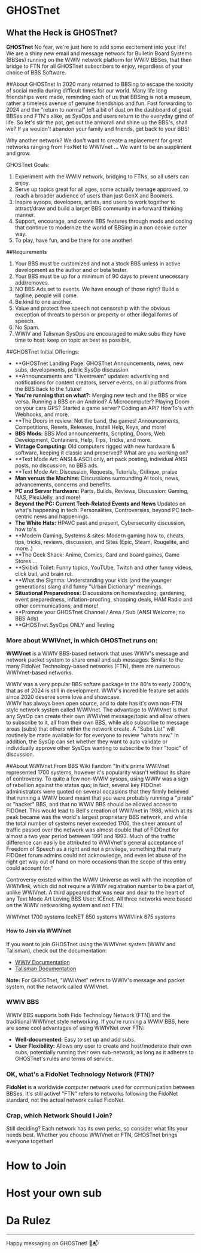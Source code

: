 
# GHOSTnet

## What the Heck is GHOSTnet?
**GHOSTnet** No fear, we're just here to add some excitement into your life!  
We are a shiny new email and message network for Bulletin Board Systems (BBSes) running on the WWIV network platform for WWIV BBSes, that then bridge to FTN for all GHOSTnet subscribers to enjoy, regardless of your choice of 
BBS Software.   

##About GHOSTnet
In 2020 many returned to BBSing to escape the toxicity of social media during difficult times for our world. Many life long friendships were made, reminding each of us that BBSing is not a museum, rather a timeless
avenue of genuine friendships and fun.  Fast forwarding to 2024 and the "return to normal" left a bit of dust on the dashboard of great BBSes and FTN's alike, as SysOps and users return to the everyday grind of life.
So let's stir the pot, get out the armorall and shine up the BBS's, shall we?  If ya wouldn't abandon your family and friends, get back to your BBS!

Why another network?  We don't want to create a replacement for great networks ranging from FsxNet to WWIVnet ... We want to be an suppliment and grow.

GHOSTnet Goals:
1.  Experiment with the WWIV network, bridging to FTNs, so all users can enjoy.
2.  Serve up topics great for all ages, some actually teenage approved, to reach a broader audience of users than just GenX and Boomers.
3.  Inspire sysops, developers, artists, and users to work together to attract/draw and build a larger BBS community in a forward thinking manner. 
4.  Support, encourage, and create BBS features through mods and coding that continue to modernize the world of BBSing in a non cookie cutter way.
4.  To play, have fun, and be there for one another!

##Requirements
1.  Your BBS must be customized and not a stock BBS unless in active development as the author and or beta tester.
2.  Your BBS must be up for a minimum of 90 days to prevent unecessary add/removes.
3.  NO BBS Ads set to events.  We have enough of those right?  Build a tagline, people will come.
4.  Be kind to one another.
5.  Value and protect free speech not censorship with the obvious exception of threats to person or property or other illegal forms of speech.
6.  No Spam.
7.  WWIV and Talisman SysOps are encouraged to make subs they have time to host:  keep on topic as best as possible, 
   
##GHOSTnet Initial Offerings:
- **GHOSTnet Landing Page:  GHOSTnet Announcements, news, new subs, developments, public SysOp discussion 
- **Announcements and "Livestream" updates: advertising and notifications for content creators, server events, on all platforms from the BBS back to the future!
- **You're running that on what?:** Merging new tech and the BBS or vice versa.  Running a BBS on an Andriod? A Microcomputer?  Playing Doom on your cars GPS?  Started a game server? Coding an API? HowTo's with Webhooks, and more.
- **The Doors in review:  Not the band, the games!  Announcements, Competitions, Resets, Releases, Install Help, Keys, and more!
- **BBS Mods:** BBS Mod announcements, Scripting, Doors, Web Development, Containers, Help, Tips, Tricks, and more.
- **Vintage Computing:** Old computers rigged with new hardware & software, keeping it classic and preserved?  What are you working on?
- **Text Mode Art: ANSI & ASCII only, art pack posting, individual ANSI posts, no discussion, no BBS ads.
- **Text Mode Art: Discussion, Requests, Tutorials, Critique, praise
- **Man versus the Machine:** Discussions surrounding AI tools, news, advancements, concerns and benefits.  
- **PC and Server Hardware:** Parts, Builds, Reviews, Discussion: Gaming, NAS, Plex/Jelly, and more! 
- **Beyond the PC:  Current Tech-Related Events and News** Updates on what's happening in tech: Personalities, Controversies, beyond PC tech-centric news and happenings.
- **The White Hats:** HPAVC past and present, Cybersecurity discussion, how to's
- **Modern Gaming, Systems & sites:  Modern gaming how to, cheats, tips, tricks, reviews, discussion, and Sites (Epic, Steam, Rougelite, and more..)
- **The Geek Shack:  Anime, Comics, Card and board games, Game Stores ... 
- **Skibidi Toilet:  Funny topics, YouTUbe, Twitch and other funny videos, click bait, and brain rot.
- **What the Signma:  Understanding your kids (and the younger generations) slang and funny "Urban Dictionary" meanings.
- **Situational Preparedness:** Discussions on homesteading, gardening, event preparedness, inflation-proofing, shopping deals, HAM Radio and other communications, and more!
- **Promote your GHOSTnet Channel / Area / Sub (ANSI Welcome, no BBS Ads)
- **GHOSTnet SysOps ONLY and Testing

### More about WWIVnet, in which GHOSTnet runs on:

**WWIVnet** is a WWIV BBS-based network that uses WWIV's message and network packet system to share email and sub messages. Similar to the many FidoNet Technology-based networks (FTN), there are numerous WWIVnet-based networks.

WWIV was a very popular BBS softare package in the 80's to early 2000's, that as of 2024 is still in development.  WWIV's incredible feature set adds since 2020 deserve some love and showcase.  
WWIV has always been open source, and to date has it's own non-FTN style network system called WWIVnet.  The advantage to WWIVnet is that any SysOp can create their own WWIVnet message/topic and 
allow others to subscribe to it, all from their own BBS, while also subscribe to message areas (subs) that others within the network create.  A "Subs List" will routinely be made available for for 
everyone to review "whats new."  In addition, the SysOp can set whether they want to auto validate or individually approve other SysOps wanting to subscribe to their "topic" of discussion.  

##About WWIVnet From BBS Wiki Fandom
"In it's prime WWIVnet represented 1700 systems, however it's popularity wasn't without its share of controversy. To quite a few non-WWIV sysops, using WWIV was a sign of rebellion against the 
status quo; in fact, several key FIDOnet administrators were quoted on several occasions that they firmly believed that running a WWIV board meant that you were probably running a 
"pirate" or "hacker" BBS, and that no WWIV BBS should be allowed access to FIDOnet. This would lead to Bell's creation of WWIVnet in 1988, which at its peak became was the world's largest 
proprietary BBS network, and while the total number of systems never exceeded 1700, the sheer amount of traffic passed over the network was almost double that of FIDOnet for almost a two year period 
between 1991 and 1993. Much of the traffic difference can easily be attributed to WWIVnet's general acceptance of Freedom of Speech as a right and not a privilege, something that many FIDOnet forum 
admins could not acknowledge, and even let abuse of the right get way out of hand on more occasions than the scope of this entry could account for."

Controversy existed within the WWIV Universe as well with the inception of WWIVlink, which did not require a WWIV registration number to be a part of, unlike WWIVnet.  A third appeared that was 
near and dear to the heart of any Text Mode Art Loving BBS User:  ICEnet.  All three networks were based on the WWIV netkworking system and not FTN.    

WWIVnet 1700 systems
IceNET 850 systems
WWIVlink 675 systems

#### How to Join via WWIVnet

If you want to join GHOSTnet using the WWIVnet system (WWIV and Talisman), check out the documentation:
- [WWIV Documentation](https://docs.wwivbbs.org)
- [Talisman Documentation](https://talismanbbs.com/docs)

**Note:** For GHOSTnet, "WWIVnet" refers to WWIV's message and packet system, not the network called WWIVnet.

### WWIV BBS

WWIV BBS supports both Fido Technology Network (FTN) and the traditional WWIVnet style networking. If you're running a WWIV BBS, here are some cool advantages of using WWIVNet over FTN:

- **Well-documented:** Easy to set up and add subs.
- **User Flexibility:** Allows any user to create and host/moderate their own subs, potentially running their own sub-network, as long as it adheres to GHOSTnet's rules and terms of service.

### OK, what's a FidoNet Technology Network (FTN)?

**FidoNet** is a worldwide computer network used for communication between BBSes. It's still active! "FTN" refers to networks following the FidoNet standard, not the actual network called FidoNet.

### Crap, which Network Should I Join?

Still deciding? Each network has its own perks, so consider what fits your needs best. Whether you choose WWIVnet or FTN, GHOSTnet brings everyone together!

# How to Join

# Host your own sub

# Da Rulez

---

Happy messaging on GHOSTnet! 🚀📬
